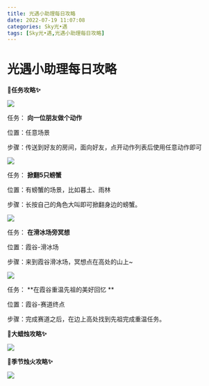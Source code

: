 ```yaml
---
title: 光遇小助理每日攻略
date: 2022-07-19 11:07:08
categories: Sky光•遇
tags: [Sky光•遇,光遇小助理每日攻略]
---
```

# 光遇小助理每日攻略
**🎉任务攻略✨**

![](https://ok.166.net/reunionpub/ds/kol/20220719/000114-eusrfpj150.png)

任务： **向一位朋友做个动作**

位置：任意场景

步骤：传送到好友的房间，面向好友，点开动作列表后使用任意动作即可

![](https://ok.166.net/reunionpub/ds/kol/20220719/000142-5o7j0ves4w.png)

任务： **掀翻5只螃蟹**

位置：有螃蟹的场景，比如暮土、雨林

步骤：长按自己的角色大叫即可掀翻身边的螃蟹。

  

![](https://ok.166.net/reunionpub/ds/kol/20220719/000208-s7euj382v5.png)

任务： **在滑冰场旁冥想**

位置：霞谷-滑冰场

步骤：来到霞谷滑冰场，冥想点在高处的山上~

  

![](https://ok.166.net/reunionpub/ds/kol/20220719/013449-ra7yu3bhk5.png)

任务： **在霞谷重温先祖的美好回忆  **

位置：霞谷-赛道终点

步骤：完成赛道之后，在边上高处找到先祖完成重温任务。

 **🎉大蜡烛攻略✨**

![](https://ok.166.net/reunionpub/ds/kol/20220719/000609-jgsms4pe9q.png)

  

 **🎉季节烛火攻略✨**

![](https://ok.166.net/reunionpub/ds/kol/20220719/000637-wda0ugy9kb.png)

  

  

